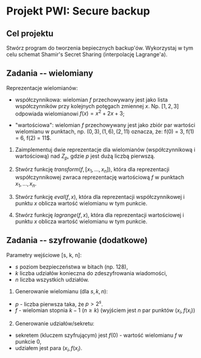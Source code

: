 # Projekt PWI: Secure backup


## Cel projektu

Stwórz program do tworzenia bepiecznych backup'ów.
Wykorzystaj w tym celu schemat Shamir's Secret Sharing (interpolację Lagrange'a).

## Zadania -- wielomiany

Reprezentacje wielomianów:

- współczynnikowa: wielomian $f$ przechowywany jest jako lista  współczynników przy
kolejnych potęgach zmiennej $x$. Np. $[1, 2, 3]$ odpowiada wielomianowi $f(x) = x^2 + 2 x + 3$;

- "wartościowa": wielomian $f$ przechowywany jest jako zbiór par wartości wielomianu w punktach,
np. $(0, 3), (1, 6), (2, 11)$ oznacza, że: f(0) = 3, f(1) = 6, f(2) = 11$.

1. Zaimplementuj dwie reprezentacje dla wielomianów (współczynnikową i wartościową)
nad $Z_p$, gdzie $p$ jest dużą liczbą pierwszą.

2. Stwórz funkcję $transform(f, [x_1, ..., x_n])$, która dla reprezentacji współczynnikowej zwraca
reprezentację wartościową $f$ w punktach $x_1, ..., x_n$.

3. Stwórz funkcję $eval(f, x)$, która dla reprezentacji współczynnikowej i punktu $x$
oblicza wartość wielomianu w tym punkcie.

4. Stwórz funkcję $lagrange(f, x)$, która dla reprezentacji wartościowej i punktu $x$
oblicza wartość wielomianu w tym punkcie.


## Zadania -- szyfrowanie (dodatkowe)

Parametry wejściowe \[s, k, n\]:
- $s$ poziom bezpieczeństwa w bitach (np. 128),
- $k$ liczba udziałów konieczna do zdeszyfrowania wiadomości,
- $n$ liczba wszystkich udziałów.

1. Generowanie wielomianu (dla $s, k, n$):

- $p$ - liczba pierwsza taka, że $p > 2^s$.
- $f$ - wielomian stopnia $k-1$ ($n \geq k$) (wyjściem jest $n$ par punktów $(x_i, f(x_i))$

2. Generowanie udziałów/sekretu:

- sekretem (kluczem szyfrującym) jest $f(0)$ - wartość wielomianu $f$ w punkcie $0$,
- udziałem jest para $(x_i, f(x_i)$.

